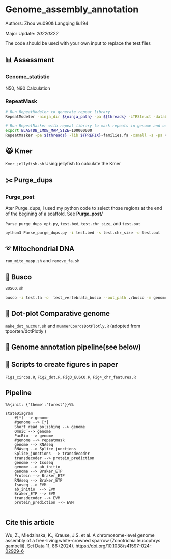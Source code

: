 # Genome_assembly_annotation

Authors: Zhou wu090& Langqing liu194

Major Update: *20220322*

The code should be used with your own input to replace the test.files


## :bar_chart: Assessment

### Genome_statistic

N50, N90 Calculation

### RepeatMask

```bash
# Run RepeatModeler to generate repeat library
RepeatModeler -ninja_dir ${ninja_path} -pa ${threads} -LTRStruct -database ${PREFIX}_masked

# Run RepeatMasker with repeat library to mask repeats in genome and output results in GFF format
export BLASTDB_LMDB_MAP_SIZE=100000000
RepeatMasker -pa ${threads} -lib ${PREFIX}-families.fa -xsmall -s -pa 4 -gff -dir ${OUTPUT}/repeatmasker/ ${GENOME}
```

## :joy_cat: Kmer
`Kmer_jellyfish.sh` Using jellyfish to calculate the Kmer

## :scissors: Purge_dups

### Purge_post

Ater Purge_dups, I used my python code to select those regions at the end of the begining of a scaffold. 
See **Purge_post/**  

`Parse_purge_dups_opt.py`, `test.bed`, `test.chr_size`, and `test.out`

```bash
python3 Parse_purge_dups.py -i test.bed -s test.chr_size -o test.out
```

## :curly_loop: Mitochondrial DNA

`run_mito_mapp.sh` and `remove_fa.sh`

## :pushpin: Busco

`BUSCO.sh`

```sh
busco -i test.fa -o  test_vertebrata_busco --out_path ./busco -m genome -l vertebrata_odb10 -c 16 -f
```

## :triangular_ruler: Dot-plot Comparative genome

`make_dot_nucmur.sh` and `mummerCoordsDotPlotly.R` (adopted from tpoorten/dotPlotly )

## :trumpet: Genome annotation pipeline(see below)

## :eyes: Scripts to create figures in paper
`Fig1_circos.R`, `Fig2_dot.R`, `Fig3_BUSCO.R`, `Fig4_chr_features.R`

## Pipeline

```mermaid
%%{init: {'theme':'forest'}}%%

stateDiagram
    #[*] --> genome
    #genome --> [*]
    Short_read_polishing --> genome
    OmniC --> genome
    PacBio --> genome
    #genome --> repeatmask
    genome --> RNAseq
    RNAseq --> Splice_junctions
    Splice_junctions --> transdecoder
    transdecoder --> protein_prediction
    genome --> Isoseq
    genome --> ab_initio 
    genome --> Braker_ETP
    Protein --> Braker_ETP
    RNAseq --> Braker_ETP
    Isoseq --> EVM
    ab_initio  --> EVM
    Braker_ETP --> EVM
    transdecoder --> EVM
    protein_prediction --> EVM
    
```

## Cite this article

Wu, Z., Miedzinska, K., Krause, J.S. et al. A chromosome-level genome assembly of a free-living white-crowned sparrow (Zonotrichia leucophrys gambelii). Sci Data 11, 86 (2024). https://doi.org/10.1038/s41597-024-02929-6

